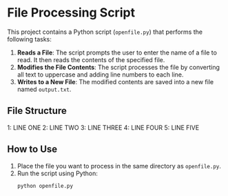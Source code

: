# File Processing Script

This project contains a Python script (`openfile.py`) that performs the following tasks:

1. **Reads a File**: The script prompts the user to enter the name of a file to read. It then reads the contents of the specified file.
2. **Modifies the File Contents**: The script processes the file by converting all text to uppercase and adding line numbers to each line.
3. **Writes to a New File**: The modified contents are saved into a new file named `output.txt`.

## File Structure

1: LINE ONE
2: LINE TWO
3: LINE THREE
4: LINE FOUR
5: LINE FIVE

## How to Use

1. Place the file you want to process in the same directory as `openfile.py`.
2. Run the script using Python:
   ```bash
   python openfile.py
